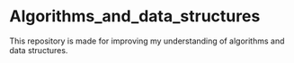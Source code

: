 # Algorithms_and_data_structures

This repository is made for improving my understanding of algorithms and data structures.
